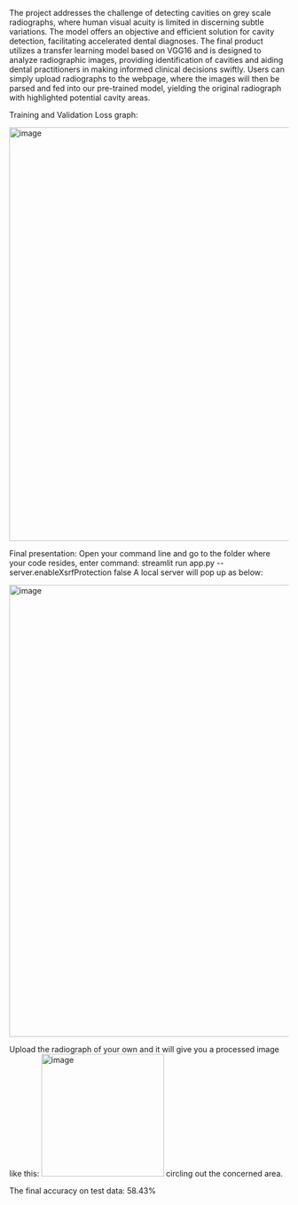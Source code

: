 The project addresses the challenge of detecting cavities on grey scale radiographs, where human visual acuity is limited in discerning subtle variations. 
The model offers an objective and efficient solution for cavity detection, facilitating accelerated dental diagnoses. 
The final product utilizes a transfer learning model based on VGG16 and is designed to analyze radiographic images, providing identification of cavities and aiding dental practitioners in making informed clinical decisions swiftly. 
Users can simply upload radiographs to the webpage, where the images will then be parsed and fed into our pre-trained model, yielding the original radiograph with highlighted potential cavity areas.


Training and Validation Loss graph: 



<img width="746" alt="image" src="https://github.com/pohsuanho/CavityDetection/assets/96603996/e60f58f4-8bb4-401a-b01a-67e7d02567c5">

Final presentation: Open your command line and go to the folder where your code resides, enter command: streamlit run app.py --server.enableXsrfProtection false
A local server will pop up as below:

<img width="815" alt="image" src="https://github.com/pohsuanho/CavityDetection/assets/96603996/98b28b71-18c4-4bca-a02f-554246384139">

Upload the radiograph of your own and it will give you a processed image like this: <img width="221" alt="image" src="https://github.com/pohsuanho/CavityDetection/assets/96603996/1b44f573-9703-49a8-b57b-2946caf30b45">
circling out the concerned area.


The final accuracy on test data: 58.43%
